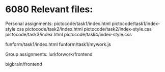 # 6080 Relevant files:
Personal assignments:
pictocode/task1/index.html
pictocode/task1/index-style.css
pictocode/task2/index.html
pictocode/task2/index-style.css
pictocode/task3/index.html
pictocode/task4/index-style.css

funform/task1/index.html
funform/task1/mywork.js

Group assignments:
lurkforwork/frontend

bigbrain/frontend